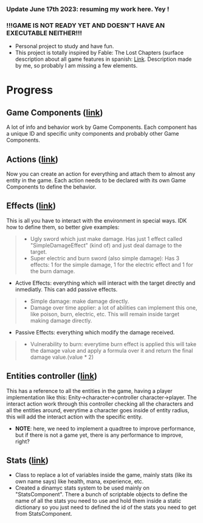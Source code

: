 ### Update June 17th 2023: resuming my work here. Yey !
### !!!GAME IS NOT READY YET AND DOESN'T HAVE AN EXECUTABLE NEITHER!!!
- Personal project to study and have fun. 
- This project is totally inspired by Fable: The Lost Chapters (surface description about all game features in spanish: [Link](https://docs.google.com/document/d/1t4plu7HMYJZV1-eDG6YQ-mEuIuHNXUMcWRfZKBudyCk/edit?usp=sharing). Description made by me, so probably I am missing a few elements. 

# Progress
## Game Components ([link](https://github.com/camilohoyos16/RPG/tree/main/Assets/Scripts/GameComponents))
A lot of info and behavior work by Game Components. Each component has a unique ID and specific unity components and probably other Game Components.
## Actions ([link](https://github.com/camilohoyos16/RPG/tree/main/Assets/Scripts/Actions))
Now you can create an action for everything and attach them to almost any entity in the game. Each action needs to be declared with its own Game Components to define the behavior.
## Effects ([link](https://github.com/camilohoyos16/RPG/tree/main/Assets/Scripts/Effects))
This is all you have to interact with the environment in special ways. IDK how to define them, so better give examples: 
>- Ugly sword which just make damage. Has just 1 effect called "SimpleDamageEffect" (kind of) and just deal damage to the target.
>- Super electric and burn sword (also simple damage): Has 3 effects: 1 for the simple damage, 1 for the electric effect and 1 for the burn damage.
- Active Effects: everything which will interact with the target directly and inmediatly. This can add passive effects. 
>- Simple damage: make damage directly.
>- Damage over time applier: a lot of abilities can implement this one, like poison, burn, electric, etc.  This will remain inside target making damage directly. 
- Passive Effects: everything which modify the damage received.
>- Vulnerability to burn: everytime burn effect is applied this will take the damage value and apply a formula over it and  return the final damage value.(value * 2)
## Entities controller ([link](https://github.com/camilohoyos16/RPG/blob/main/Assets/Scripts/Entities/EntitiesController.cs))
This has a reference to all the entities in the game, having a player implementation like this: Enity->character->controller character->player.
The interact action work through this controller checking all the characters and all the entities around, everytime a character goes inside of entity radius, this will add the interact action with the specific entity.
- **NOTE**: here, we need to implement a quadtree to improve performance, but if there is not a game yet, there is any performance to improve, right?
## Stats ([link](https://github.com/camilohoyos16/RPG/tree/main/Assets/Scripts/Stats))
- Class to replace a lot of variables inside the game, mainly stats (like its own name says) like health, mana, experience, etc.
- Created a dinamyc stats system to be used mainly on "StatsComponent". There a bunch of scriptable objects to define the name of all the stats you need to use and hold them inside a static dictionary so you just need to defined the id of the stats you need to get from StatsComponent. 
